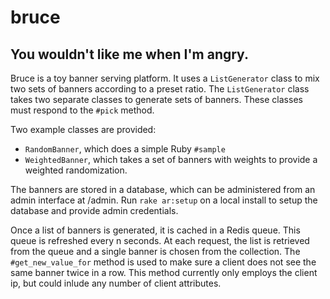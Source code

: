 bruce
=====

You wouldn't like me when I'm angry.
------------------------------------

Bruce is a toy banner serving platform. It uses a `ListGenerator` class to mix two sets of banners according to a preset ratio.
The `ListGenerator` class takes two separate classes to generate sets of banners. These classes must respond to the `#pick` method.

Two example classes are provided: 
- `RandomBanner`, which does a simple Ruby `#sample`
- `WeightedBanner`, which takes a set of banners with weights to provide a weighted randomization.

The banners are stored in a database, which can be administered from an admin interface at /admin.
Run `rake ar:setup` on a local install to setup the database and provide admin credentials.

Once a list of banners is generated, it is cached in a Redis queue. This queue is refreshed every n seconds.
At each request, the list is retrieved from the queue and a single banner is chosen from the collection.
The `#get_new_value_for` method is used to make sure a client does not see the same banner twice in a row.
This method currently only employs the client ip, but could inlude any number of client attributes.
